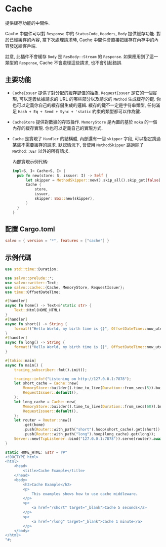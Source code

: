 # Cache

提供緩存功能的中間件. 

Cache 中間件可以對 `Response` 中的 `StatusCode`, `Headers`, `Body` 提供緩存功能. 對於已經緩存的內容, 當下次處理請求時, Cache 中間件會直接把緩存在內存中的內容發送給客戶端.

註意, 此插件不會緩存 `Body` 是 `ResBody::Stream` 的 `Response`. 如果應用到了這一類型的 `Response`, Cache 不會處理這些請求, 也不會引起錯誤.

## 主要功能
* `CacheIssuer` 提供了對分配的緩存鍵值的抽象. `RequestIssuer` 是它的一個實現, 可以定義依據請求的 URL 的哪些部分以及請求的 `Method` 生成緩存的鍵. 你也可以定義你自己的緩存鍵生成的邏輯. 緩存的鍵不一定是字符串類型, 任何滿足 `Hash + Eq + Send + Sync + 'static` 約束的類型都可以作為鍵.

* `CacheStore` 提供對數據的存取操作. `MemoryStore` 是內置的基於 `moka` 的一個內存的緩存實現. 你也可以定義自己的實現方式.

* `Cache` 是實現了 `Handler` 的結構體, 內部還有一個 `skipper` 字段, 可以指定跳過某些不需要緩存的請求. 默認情況下, 會使用 `MethodSkipper` 跳過除了 `Method::GET` 以外的所有請求.
  
  內部實現示例代碼:
  ```rust
  impl<S, I> Cache<S, I> {
    pub fn new(store: S, issuer: I) -> Self {
        let skipper = MethodSkipper::new().skip_all().skip_get(false);
        Cache {
            store,
            issuer,
            skipper: Box::new(skipper),
        }
    }
  }
  ```

## 配置 Cargo.toml

```toml
salvo = { version = "*", features = ["cache"] }
```

## 示例代碼

```rust
use std::time::Duration;

use salvo::prelude::*;
use salvo::writer::Text;
use salvo::cache::{Cache, MemoryStore, RequestIssuer};
use time::OffsetDateTime;

#[handler]
async fn home() -> Text<&'static str> {
    Text::Html(HOME_HTML)
}
#[handler]
async fn short() -> String {
    format!("Hello World, my birth time is {}", OffsetDateTime::now_utc())
}
#[handler]
async fn long() -> String {
    format!("Hello World, my birth time is {}", OffsetDateTime::now_utc())
}

#[tokio::main]
async fn main() {
    tracing_subscriber::fmt().init();

    tracing::info!("Listening on http://127.0.0.1:7878");
    let short_cache = Cache::new(
        MemoryStore::builder().time_to_live(Duration::from_secs(5)).build(),
        RequestIssuer::default(),
    );
    let long_cache = Cache::new(
        MemoryStore::builder().time_to_live(Duration::from_secs(60)).build(),
        RequestIssuer::default(),
    );
    let router = Router::new()
        .get(home)
        .push(Router::with_path("short").hoop(short_cache).get(short))
        .push(Router::with_path("long").hoop(long_cache).get(long));
    Server::new(TcpListener::bind("127.0.0.1:7878")).serve(router).await;
}

static HOME_HTML: &str = r#"
<!DOCTYPE html>
<html>
    <head>
        <title>Cache Example</title>
    </head>
    <body>
        <h2>Cache Example</h2>
        <p>
            This examples shows how to use cache middleware. 
        </p>
        <p>
            <a href="/short" target="_blank">Cache 5 seconds</a>
        </p>
        <p>
            <a href="/long" target="_blank">Cache 1 minute</a>
        </p>
    </body>
</html>
"#;
```